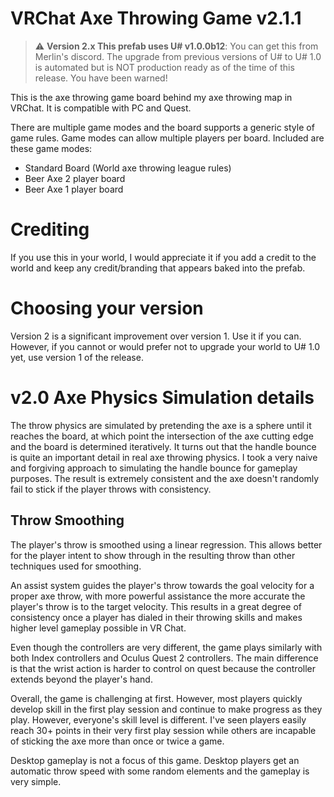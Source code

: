# VRChat Axe Throwing Game v2.1.1

> :warning: **Version 2.x This prefab uses U# v1.0.0b12**: You can get this from Merlin's discord. The upgrade from previous versions of U# to U# 1.0 is automated but is NOT production ready as of the time of this release. You have been warned!

This is the axe throwing game board behind my axe throwing map in VRChat. It is compatible with PC and Quest.

There are multiple game modes and the board supports a generic style of game rules. Game modes can allow multiple players per board. Included are these game modes:

- Standard Board (World axe throwing league rules)
- Beer Axe 2 player board
- Beer Axe 1 player board

# Crediting

If you use this in your world, I would appreciate it if you add a credit to the world and keep any credit/branding that appears baked into the prefab.

# Choosing your version

Version 2 is a significant improvement over version 1. Use it if you can. However, if you cannot or would prefer not to upgrade your world to U# 1.0 yet, use version 1 of the release.

# v2.0 Axe Physics Simulation details

The throw physics are simulated by pretending the axe is a sphere until it reaches the board, at which point the intersection of the axe cutting edge and the board is determined iteratively. It turns out that the handle bounce is quite an important detail in real axe throwing physics. I took a very naive and forgiving approach to simulating the handle bounce for gameplay purposes. The result is extremely consistent and the axe doesn't randomly fail to stick if the player throws with consistency.

## Throw Smoothing

The player's throw is smoothed using a linear regression. This allows better for the player intent to show through in the resulting throw than other techniques used for smoothing. 

An assist system guides the player's throw towards the goal velocity for a proper axe throw, with more powerful assistance the more accurate the player's throw is to the target velocity. This results in a great degree of consistency once a player has dialed in their throwing skills and makes higher level gameplay possible in VR Chat.

Even though the controllers are very different, the game plays similarly with both Index controllers and Oculus Quest 2 controllers. The main difference is that the wrist action is harder to control on quest because the controller extends beyond the player's hand.

Overall, the game is challenging at first. However, most players quickly develop skill in the first play session and continue to make progress as they play. However, everyone's skill level is different. I've seen players easily reach 30+ points in their very first play session while others are incapable of sticking the axe more than once or twice a game.

Desktop gameplay is not a focus of this game. Desktop players get an automatic throw speed with some random elements and the gameplay is very simple.
